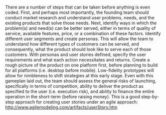 There are a number of steps that can be taken before anything is even coded.
First, and perhaps most importantly, the founding team should conduct market research and understand user problems, needs, and the existing products that solve those needs.
Next, identify ways in which the problem(s) and need(s) can be better served, either in terms of quality of service, available features, price, or a combination of these factors.
Identify different user segments and create personas. This will allow the team to understand how different types of customers can be served, and consequently, what the product should look like to serve each of those customers.
With personas and user stories defined, specify the user requirements and what each action necessitates and returns. 
Create a rough picture of the product on one platform first, before planning to build for all platforms (i.e. desktop before mobile). Low-fidelity prototypes will allow for nimbleness to shift strategies at this early stage.
Even with this gameplan laid out, the team should assess the general risks of launching, specifically in terms of competition, ability to deliver the product as specified to the user (i.e. execution risk), and ability to finance the entire operation in the short-term (before raising money).
This is a good step-by-step approach for creating user stories under an agile approach: http://www.agilemodeling.com/artifacts/userStory.htm

